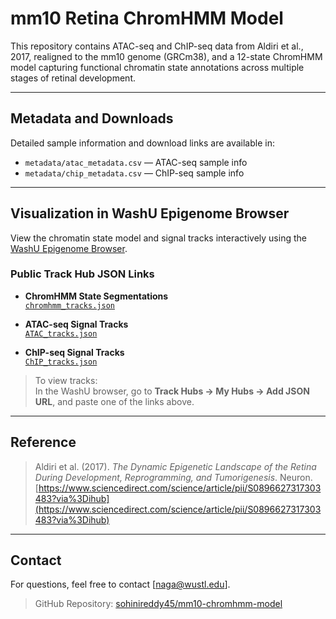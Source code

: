 # mm10 Retina ChromHMM Model 

This repository contains ATAC-seq and ChIP-seq data from Aldiri et al., 2017, realigned to the mm10 genome (GRCm38), and a 12-state ChromHMM model capturing functional chromatin state annotations across multiple stages of retinal development.

---

##  Metadata and Downloads

Detailed sample information and download links are available in:

- `metadata/atac_metadata.csv` — ATAC-seq sample info  
- `metadata/chip_metadata.csv` — ChIP-seq sample info


---

##  Visualization in WashU Epigenome Browser

View the chromatin state model and signal tracks interactively using the [WashU Epigenome Browser](https://epigenomegateway.wustl.edu/).

###  Public Track Hub JSON Links

- **ChromHMM State Segmentations**  
  [`chromhmm_tracks.json`](https://aldiri-2017-retina-epigenome.s3.us-east-2.amazonaws.com/ChIP/ChromHMM/chromhmm_tracks.json)

- **ATAC-seq Signal Tracks**  
  [`ATAC_tracks.json`](https://aldiri-2017-retina-epigenome.s3.us-east-2.amazonaws.com/ATAC/ATAC_tracks.json)

- **ChIP-seq Signal Tracks**  
  [`ChIP_tracks.json`](https://aldiri-2017-retina-epigenome.s3.us-east-2.amazonaws.com/ChIP/chip_tracks.json)

> To view tracks:  
> In the WashU browser, go to **Track Hubs → My Hubs → Add JSON URL**, and paste one of the links above.

---

##  Reference

> Aldiri et al. (2017). *The Dynamic Epigenetic Landscape of the Retina During Development, Reprogramming, and Tumorigenesis*. Neuron.  
> [https://www.sciencedirect.com/science/article/pii/S0896627317303483?via%3Dihub](https://www.sciencedirect.com/science/article/pii/S0896627317303483?via%3Dihub)

---

##  Contact

For questions, feel free to contact [naga@wustl.edu].

> GitHub Repository: [sohinireddy45/mm10-chromhmm-model](https://github.com/sohinireddy45/mm10-chromhmm-model)



